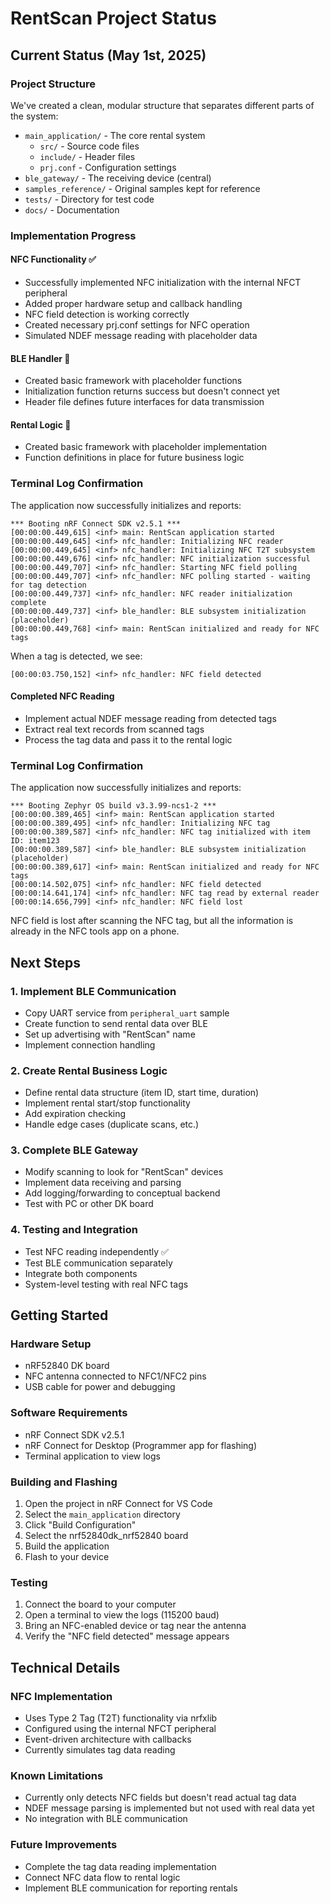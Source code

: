 # RentScan Project Status

## Current Status (May 1st, 2025)

### Project Structure
We've created a clean, modular structure that separates different parts of the system:
- `main_application/` - The core rental system
  - `src/` - Source code files
  - `include/` - Header files
  - `prj.conf` - Configuration settings
- `ble_gateway/` - The receiving device (central)
- `samples_reference/` - Original samples kept for reference
- `tests/` - Directory for test code
- `docs/` - Documentation

### Implementation Progress

#### NFC Functionality ✅
- Successfully implemented NFC initialization with the internal NFCT peripheral
- Added proper hardware setup and callback handling
- NFC field detection is working correctly
- Created necessary prj.conf settings for NFC operation
- Simulated NDEF message reading with placeholder data

#### BLE Handler 🚧
- Created basic framework with placeholder functions
- Initialization function returns success but doesn't connect yet
- Header file defines future interfaces for data transmission

#### Rental Logic 🚧
- Created basic framework with placeholder implementation
- Function definitions in place for future business logic

### Terminal Log Confirmation
The application now successfully initializes and reports:
```
*** Booting nRF Connect SDK v2.5.1 ***
[00:00:00.449,615] <inf> main: RentScan application started
[00:00:00.449,645] <inf> nfc_handler: Initializing NFC reader
[00:00:00.449,645] <inf> nfc_handler: Initializing NFC T2T subsystem
[00:00:00.449,676] <inf> nfc_handler: NFC initialization successful
[00:00:00.449,707] <inf> nfc_handler: Starting NFC field polling
[00:00:00.449,707] <inf> nfc_handler: NFC polling started - waiting for tag detection
[00:00:00.449,737] <inf> nfc_handler: NFC reader initialization complete
[00:00:00.449,737] <inf> ble_handler: BLE subsystem initialization (placeholder)
[00:00:00.449,768] <inf> main: RentScan initialized and ready for NFC tags
```

When a tag is detected, we see:
```
[00:00:03.750,152] <inf> nfc_handler: NFC field detected
```
#### Completed NFC Reading
- Implement actual NDEF message reading from detected tags
- Extract real text records from scanned tags
- Process the tag data and pass it to the rental logic

### Terminal Log Confirmation 
The application now successfully initializes and reports:
```
*** Booting Zephyr OS build v3.3.99-ncs1-2 ***
[00:00:00.389,465] <inf> main: RentScan application started
[00:00:00.389,495] <inf> nfc_handler: Initializing NFC tag
[00:00:00.389,587] <inf> nfc_handler: NFC tag initialized with item ID: item123
[00:00:00.389,587] <inf> ble_handler: BLE subsystem initialization (placeholder)
[00:00:00.389,617] <inf> main: RentScan initialized and ready for NFC tags
[00:00:14.502,075] <inf> nfc_handler: NFC field detected
[00:00:14.641,174] <inf> nfc_handler: NFC tag read by external reader
[00:00:14.656,799] <inf> nfc_handler: NFC field lost
```
NFC field is lost after scanning the NFC tag, but all the information is already in the NFC tools app on a phone. 

## Next Steps

### 1. Implement BLE Communication
- Copy UART service from `peripheral_uart` sample
- Create function to send rental data over BLE
- Set up advertising with "RentScan" name
- Implement connection handling

### 2. Create Rental Business Logic
- Define rental data structure (item ID, start time, duration)
- Implement rental start/stop functionality
- Add expiration checking
- Handle edge cases (duplicate scans, etc.)

### 3. Complete BLE Gateway
- Modify scanning to look for "RentScan" devices
- Implement data receiving and parsing
- Add logging/forwarding to conceptual backend
- Test with PC or other DK board

### 4. Testing and Integration
- Test NFC reading independently ✅
- Test BLE communication separately
- Integrate both components
- System-level testing with real NFC tags

## Getting Started

### Hardware Setup
- nRF52840 DK board
- NFC antenna connected to NFC1/NFC2 pins
- USB cable for power and debugging

### Software Requirements
- nRF Connect SDK v2.5.1
- nRF Connect for Desktop (Programmer app for flashing)
- Terminal application to view logs

### Building and Flashing
1. Open the project in nRF Connect for VS Code
2. Select the `main_application` directory
3. Click "Build Configuration" 
4. Select the nrf52840dk_nrf52840 board
5. Build the application
6. Flash to your device

### Testing
1. Connect the board to your computer
2. Open a terminal to view the logs (115200 baud)
3. Bring an NFC-enabled device or tag near the antenna
4. Verify the "NFC field detected" message appears

## Technical Details

### NFC Implementation
- Uses Type 2 Tag (T2T) functionality via nrfxlib
- Configured using the internal NFCT peripheral
- Event-driven architecture with callbacks
- Currently simulates tag data reading

### Known Limitations
- Currently only detects NFC fields but doesn't read actual tag data
- NDEF message parsing is implemented but not used with real data yet
- No integration with BLE communication

### Future Improvements
- Complete the tag data reading implementation
- Connect NFC data flow to rental logic
- Implement BLE communication for reporting rentals

